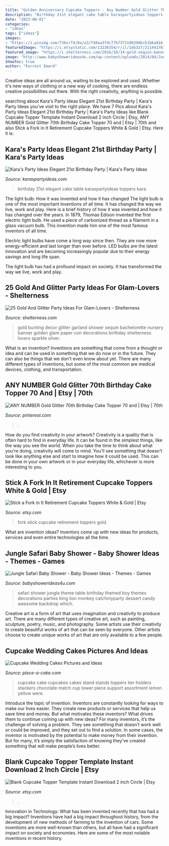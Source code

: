 ```yaml
---
title: "Golden Anniversary Cupcake Toppers - Any Number Gold Glitter 70th Birthday Cake Topper 70 And"
description: "Birthday 21st elegant cake table karaspartyideas toppers kara"
date: "2023-08-01"
categories:
- "ideas"
tags: ["ideas"]
images:
- "https://i.pinimg.com/736x/f4/8a/a3/f48aa3f4c77b7372106398bcb1b6a81b.jpg"
featuredImage: "https://i.etsystatic.com/13236354/r/il/1eb31f/2114417670/il_794xN.2114417670_28cg.jpg"
featured_image: "https://i.shelterness.com/2016/10/14-gold-sequin-banner-for-party-decor.jpg"
image: "http://www.babyshowerideas4u.com/wp-content/uploads/2014/04/Jungle-Safari-Baby-Shower-table.jpg"
ShowToc: true
author: "Forrest Emard"
---
```



Creative ideas are all around us, waiting to be explored and used. Whether it's new ways of clothing or a new way of cooking, there are endless creative possibilities out there. With the right creativity, anything is possible.

	

		
searching about Kara&#039;s Party Ideas Elegant 21st Birthday Party | Kara&#039;s Party Ideas you've visit to the right place. We have 7 Pics about Kara&#039;s Party Ideas Elegant 21st Birthday Party | Kara&#039;s Party Ideas like Blank Cupcake Topper Template Instant Download 2 inch Circle | Etsy, ANY NUMBER Gold Glitter 70th Birthday Cake Topper 70 and | Etsy | 70th and also Stick a Fork in It Retirement Cupcake Toppers White &amp; Gold | Etsy. Here it is:
		
    
## Kara&#039;s Party Ideas Elegant 21st Birthday Party | Kara&#039;s Party Ideas

<img loading=lazy src="https://karaspartyideas.com/wp-content/uploads/2018/02/Elegant-21st-Birthday-Party-via-Karas-Party-Ideas-KarasPartyIdeas.com7_.jpg" onerror="this.onerror=null;this.src='https://tse4.mm.bing.net/th?id=OIP.tQxL-hT-nVEzFLbAEHM28AHaE8&amp;pid=15.1';" alt="Kara&#039;s Party Ideas Elegant 21st Birthday Party | Kara&#039;s Party Ideas">

_Source: karaspartyideas.com_

>birthday 21st elegant cake table karaspartyideas toppers kara. 

	

The light bulb: How it was invented and how it has changed
The light bulb is one of the most important inventions of all time. It has changed the way we live, work and play. Here is a brief history of how it was invented and how it has changed over the years.
In 1879, Thomas Edison invented the first electric light bulb. He used a piece of carbonized thread as a filament in a glass vacuum bulb. This invention made him one of the most famous inventors of all time.

Electric light bulbs have come a long way since then. They are now more energy-efficient and last longer than ever before. LED bulbs are the latest innovation and are becoming increasingly popular due to their energy savings and long life span.

The light bulb has had a profound impact on society. It has transformed the way we live, work and play.

    
## 25 Gold And Glitter Party Ideas For Glam-Lovers - Shelterness

<img loading=lazy src="https://i.shelterness.com/2016/10/14-gold-sequin-banner-for-party-decor.jpg" onerror="this.onerror=null;this.src='https://tse3.mm.bing.net/th?id=OIP.XsW10B_y3hr7d7jOUkEr4AHaE8&amp;pid=15.1';" alt="25 Gold And Glitter Party Ideas For Glam-Lovers - Shelterness">

_Source: shelterness.com_

>gold bunting decor glitter garland shower sequin bachelorette nursery banner golden glam paper con decorations birthday shelterness lovers sparkle silver. 

	

What is an invention?
Inventions are something that come from a thought or idea and can be used in something that we do now or in the future. They can also be things that we don't even know about yet. There are many different types of inventions, but some of the most common are medical devices, clothing, and transportation.

    
## ANY NUMBER Gold Glitter 70th Birthday Cake Topper 70 And | Etsy | 70th

<img loading=lazy src="https://i.pinimg.com/736x/f4/8a/a3/f48aa3f4c77b7372106398bcb1b6a81b.jpg" onerror="this.onerror=null;this.src='https://tse2.mm.bing.net/th?id=OIP.hb897JFTrug4c5G49eqSWgHaJ3&amp;pid=15.1';" alt="ANY NUMBER Gold Glitter 70th Birthday Cake Topper 70 and | Etsy | 70th">

_Source: pinterest.com_

>. 

	

How do you find creativity in your artwork?
Creativity is a quality that is often hard to find in everyday life. It can be found in the simplest things, like the way you see the world. When you take the time to think about what you're doing, creativity will come to mind. You'll see something that doesn't look like anything else and start to imagine how it could be used. This can be done in your own artwork or in your everyday life, whichever is more interesting to you.

    
## Stick A Fork In It Retirement Cupcake Toppers White &amp; Gold | Etsy

<img loading=lazy src="https://i.etsystatic.com/13236354/r/il/1eb31f/2114417670/il_794xN.2114417670_28cg.jpg" onerror="this.onerror=null;this.src='https://tse4.mm.bing.net/th?id=OIP.XK9ur_SzEaZ3v_c_LixEaQHaFS&amp;pid=15.1';" alt="Stick a Fork in It Retirement Cupcake Toppers White &amp; Gold | Etsy">

_Source: etsy.com_

>fork stick cupcake retirement toppers gold. 

	

What are invention ideas?
Inventors come up with new ideas for products, services and even entire technologies all the time.

    
## Jungle Safari Baby Shower - Baby Shower Ideas - Themes - Games

<img loading=lazy src="http://www.babyshowerideas4u.com/wp-content/uploads/2014/04/Jungle-Safari-Baby-Shower-table.jpg" onerror="this.onerror=null;this.src='https://tse1.mm.bing.net/th?id=OIP.mQv8VRwo4039R8VjU1ttfQAAAA&amp;pid=15.1';" alt="Jungle Safari Baby Shower - Baby Shower Ideas - Themes - Games">

_Source: babyshowerideas4u.com_

>safari shower jungle theme table birthday themed boy themes decorations parties king lion monkey catchmyparty dessert candy awesome backdrop which. 

	

Creative art is a form of art that uses imagination and creativity to produce art. There are many different types of creative art, such as painting, sculpture, poetry, music, and photography. Some artists use their creativity to create beautiful works of art that can be seen by everyone. Other artists choose to create unique works of art that are only available to a few people.

    
## Cupcake Wedding Cakes Pictures And Ideas

<img loading=lazy src="http://www.piece-a-cake.com/images/wedding-cupcakes.jpg" onerror="this.onerror=null;this.src='https://tse3.mm.bing.net/th?id=OIP.3R77s1N7BahlSIJNdZomBQAAAA&amp;pid=15.1';" alt="Cupcake Wedding Cakes Pictures and Ideas">

_Source: piece-a-cake.com_

>cupcake cake cupcakes cakes stand stands toppers tier holders stackers chocolate match cup tower piece support assortment lemon yellow were. 

	

Introduce the topic of invention.
Inventors are constantly looking for ways to make our lives easier. They create new products or services that help us save time and money. But what motivates these inventors? What drives them to continue coming up with new ideas?
For many inventors, it’s the challenge of solving a problem. They see something that doesn’t work well or could be improved, and they set out to find a solution. In some cases, the inventor is motivated by the potential to make money from their invention. But for many, it’s simply the satisfaction of knowing they’ve created something that will make people’s lives better.

    
## Blank Cupcake Topper Template Instant Download 2 Inch Circle | Etsy

<img loading=lazy src="https://i.etsystatic.com/9963332/r/il/a0813b/2056518374/il_fullxfull.2056518374_8orv.jpg" onerror="this.onerror=null;this.src='https://tse3.mm.bing.net/th?id=OIP.a5qKjml4ZDtYIQL_D3KBQgHaFu&amp;pid=15.1';" alt="Blank Cupcake Topper Template Instant Download 2 inch Circle | Etsy">

_Source: etsy.com_

>. 

	

Innovation in Technology: What has been invented recently that has had a big impact?
Inventions have had a big impact throughout history, from the development of new methods of farming to the invention of cars. Some inventions are more well-known than others, but all have had a significant impact on society and economies. Here are some of the most notable inventions in recent history.


